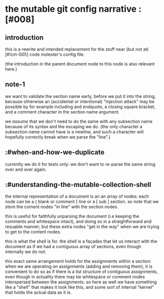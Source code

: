 # the mutable git config narrative :[#008]


## introduction

this is a rewrite and intended replacement for the stuff near (but not
at) [#!cm-005] code molester's config file.

(the introduction in the parent document node to this node is also
relevant here.)




## note-1

we want to validate the section name early, before we put it into the
string, because otherwise an (accidental or intentional) "injection
attack" may be possible by for example including and endquote, a closing
square bracket, and a comment character in the section name argument.

we *assume* that we don't need to do the same with any subsection name
because of its syntax and the escaping we do. (the only character a
subsection name cannot have is a newline, and such a character will
hopefully correctly break when we parse the "line".)




## :#when-and-how-we-duplicate

currently we do it for tests only: we don't want to re-parse the same
string over and over again.




## :#understanding-the-mutable-collection-shell

the internal representation of a document is an an array of nodes: each
node can be a { blank or comment } line or a [ sub ] section. so note
that we store the coment nodes "in line" with the section nodes.

this is useful for faithfully unparsing the document (i.e keeping the
comments and whitespace intact), and doing so in a straightforward and
resuable manner; but these extra nodes "get in the way" when we are
trying to get to the content nodes.

this is what the shell is for. the shell is a façades that let us
interact with the document as if we had a contiguous array of sections,
even though internally we do not.

this exact same arrangement holds for the assignments within a section:
when we are operating on assignments (adding and removing them), it is
convenient to do so as if there is a list structure of contiguous
assignments, even though in actuality there may be whitespace or comment
nodes interspersed between the assignments. so here as well we have
something like a "shell" that makes it look like this, and some sort of
internal "kernel" that holds the actual data as it is.
